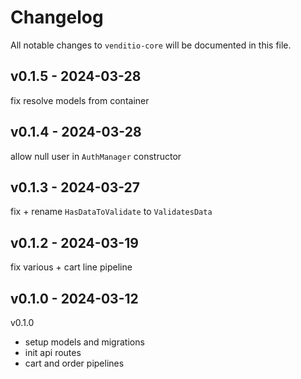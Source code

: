 # Changelog

All notable changes to `venditio-core` will be documented in this file.

## v0.1.5 - 2024-03-28

fix resolve models from container

## v0.1.4 - 2024-03-28

allow null user in `AuthManager` constructor

## v0.1.3 - 2024-03-27

fix + rename `HasDataToValidate` to `ValidatesData`

## v0.1.2 - 2024-03-19

fix various + cart line pipeline

## v0.1.0 - 2024-03-12

v0.1.0

- setup models and migrations
- init api routes
- cart and order pipelines
